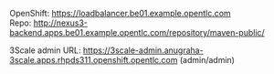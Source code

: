 
OpenShift: https://loadbalancer.be01.example.opentlc.com  
Repo: http://nexus3-backend.apps.be01.example.opentlc.com/repository/maven-public/  




3Scale admin URL: https://3scale-admin.anugraha-3scale.apps.rhpds311.openshift.opentlc.com   (admin/admin)  

